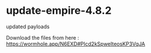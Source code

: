 # update-empire-4.8.2
updated payloads


Download the files from here : https://wormhole.app/N6EXD#PIcd2kSpweIteosKP3VqJA 
